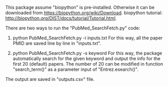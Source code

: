 This package assume "biopython" is pre-installed. Otherwise it can be downloaded from https://biopython.org/wiki/Download.
biopython tutorial: http://biopython.org/DIST/docs/tutorial/Tutorial.html.

There are two ways to run the "PubMed_SearchFetch.py" code:

1. python PubMed_SearchFetch.py -i inputs.txt
For this way, all the paper PMID are saved line by line in "inputs.txt".

2. python PubMed_SearchFetch.py -s keyword
For this way, the package automatically search for the given keyword and output the info for the first 20 (default) papers.
The number of 20 can be modified in function "search_term()" as a parameter input of "Entrez.esearch()".

The output are saved in "outputs.csv" file.